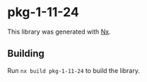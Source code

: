 # pkg-1-11-24

This library was generated with [Nx](https://nx.dev).

## Building

Run `nx build pkg-1-11-24` to build the library.
